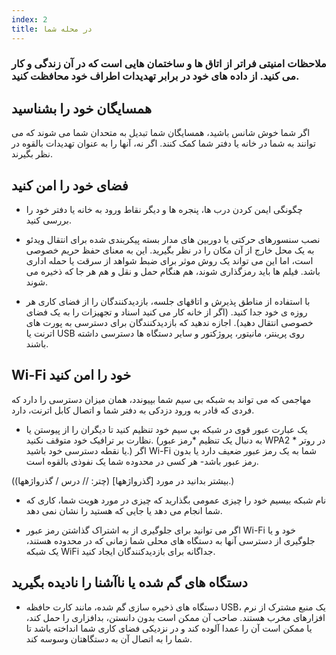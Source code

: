 ```yaml
---
index: 2
title: در محله شما
---
```

### ملاحظات امنیتی فراتر از اتاق ها و ساختمان هایی است که در آن زندگی و کار می کنید. از داده های خود در برابر تهدیدات اطراف خود محافظت کنید.

## همسایگان خود را بشناسید

اگر شما خوش شانس باشید، همسایگان شما تبدیل به متحدان شما می شوند که می توانند به شما در خانه یا دفتر شما کمک کنند. اگر نه، آنها را به عنوان تهدیدات بالقوه در نظر بگیرند.

## فضای خود را امن کنید

- چگونگی ایمن کردن درب ها، پنجره ها و دیگر نقاط ورود به خانه یا دفتر خود را بررسی کنید.

- نصب سنسورهای حرکتی یا دوربین های مدار بسته پیکربندی شده برای انتقال ویدئو به یک محل خارج از آن مکان را در نظر بگیرید. این به معنای حفظ حریم خصوصی است، اما این می تواند یک روش موثر برای ضبط شواهد از سرقت یا حمله اداری باشد. فیلم ها باید رمزگذاری شوند، هم هنگام حمل و نقل و هم هر جا که ذخیره می شوند.

- با استفاده از مناطق پذیرش و اتاقهای جلسه، بازدیدکنندگان را از فضای کاری هر روزه ی خود جدا کنید. (اگر از خانه کار می کنید اسناد و تجهیزات را به یک فضای خصوصی انتقال دهید). اجازه ندهید که بازدیدکنندگان برای دسترسی به پورت های اترنت یا USB روی پرینتر، مانیتور، پروژکتور و سایر دستگاه ها دسترسی داشته باشند.

## Wi-Fi خود را امن کنید

مهاجمی که می تواند به شبکه بی سیم شما بپیوندد، همان میزان دسترسی را دارد که فردی که قادر به ورود دزدکی به دفتر شما و اتصال کابل اترنت، دارد.

- یک عبارت عبور قوی در شبکه بی سیم خود تنظیم کنید تا دیگران را از پیوستن یا نظارت بر ترافیک خود متوقف نکنید. (به دنبال یک تنظیم *رمز عبور WPA2  * در روتر یا نقطه دسترسی خود باشید.) اگر Wi-Fi شما به یک رمز عبور ضعیف دارد یا بدون رمز عبور باشد- هر کسی در محدوده شما یک نفوذی بالقوه است.

(بیشتر بدانید در مورد [گذرواژهها] (چتر: // درس / گذرواژهها).)

- نام شبکه بیسیم خود را چیزی عمومی بگذارید که چیزی در مورد هویت شما، کاری که شما انجام می دهد یا جایی که هستید را نشان نمی دهد.

- اگر می توانید برای جلوگیری از به اشتراک گذاشتن رمز عبور Wi-Fi خود و یا جلوگیری از دسترسی آنها به دستگاه های محلی شما زمانی که در محدوده هستند، یک شبکه WiFi جداگانه برای بازدیدکنندگان ایجاد کنید.

## دستگاه های گم شده یا ناآشنا را نادیده بگیرید

- دستگاه های ذخیره سازی گم شده، مانند کارت حافظه USB، یک منبع مشترک از نرم افزارهای مخرب هستند. صاحب آن ممکن است بدون دانستن، بدافزاری را حمل کند، یا ممکن است آن را عمدا آلوده کند و در نزدیکی فضای کاری شما انداخته باشد تا شما را به اتصال آن به دستگاهتان وسوسه کند.